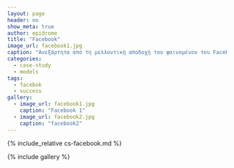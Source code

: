```yaml
---
layout: page
header: no
show_meta: true
author: epidrome
title: "Facebook"
image_url: facebook1.jpg
caption: "Ανεξάρτητα από τη μελλοντική αποδοχή του φαινομένου του Facebook, σίγουρα η επίδρασή του στον τρόπο που αναπτύσσονται και λειτουργούν οι διαδραστικές εφαρμογές θα είναι διαχρονική, καθώς μια σειρά από εφαρμογές σε διαφορετικά πεδία (π.χ., LinkedIn, ResearchGate, GitHub, κτλ.) στηρίζονται στις βασικές λειτουργίες του κοινωνικού δικτύου."
categories:
  - case-study
  - models
tags:
  - facebok
  - success
gallery:
  - image_url: facebook1.jpg
    caption: "Facebook 1"
  - image_url: facebook2.jpg
    caption: "facebook2"
---
```


{% include_relative cs-facebook.md %}

{% include gallery %}
